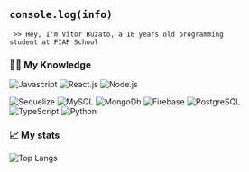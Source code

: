 ## <code>console.log(info) </code>
<code> >> Hey, I'm Vitor Buzato, a 16 years old programming student at FIAP School </code> 

### 👨‍💻 My Knowledge
![Javascript](https://shields.io/badge/JavaScript-F7DF1E?style=for-the-badge&logo=JavaScript&logoColor=000&style=flat-square) 
![React.js](https://img.shields.io/badge/React.js-111111?style=for-the-badge&logo=react&logoColor=42C2F5) 
![Node.js](https://img.shields.io/badge/Node.js-111111?style=for-the-badge&logo=node.js&logoColor=32A852) 
<br> 

![Sequelize](https://img.shields.io/badge/Sequelize-111111?style=for-the-badge&logo=sequelize&logoColor=0066ff) 
![MySQL](https://img.shields.io/badge/MySQL-111111?style=for-the-badge&logo=mysql&logoColor=FFF) 
![MongoDb](https://img.shields.io/badge/-MongoDB-13aa52?style=for-the-badge&logo=mongodb&logoColor=white)
![Firebase](https://img.shields.io/badge/firebase-a08021?style=for-the-badge&logo=firebase&logoColor=ffcd34)
![PostgreSQL](https://img.shields.io/badge/PostgreSQL-111111?style=for-the-badge&logo=postgresql&logoColor=03A5FC) <br> 
![TypeScript](https://img.shields.io/badge/TypeScript-111111?style=for-the-badge&logo=typescript&logoColor=0066FF) 
![Python](https://img.shields.io/badge/Python-111111?style=for-the-badge&logo=python&logoColor=03d3fc)

### 📈 My stats

![Top Langs](https://github-readme-stats.vercel.app/api/top-langs/?username=vbzt&layout=compact&theme=dark&hide_border=true&include_all_commits=true&count_private=true&text_color=fff&icon_color=fff&title_color=fff&bg_color=0d1117&show_icons=true")
